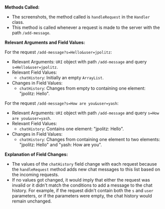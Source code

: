 
**Methods Called:**
- The screenshots, the method called is `handleRequest` in the `Handler` class.
- This method is called whenever a request is made to the server with the path `/add-message`.

**Relevant Arguments and Field Values:**

For the request `/add-message?s=Hello&user=jpolitz`:
- Relevant Arguments: `URI` object with path `/add-message` and query `s=Hello&user=jpolitz`.
- Relevant Field Values:
  - `chatHistory`: Initially an empty `ArrayList`.
- Changes in Field Values:
  - `chatHistory`: Changes from empty to containing one element: "jpolitz: Hello".

For the request `/add-message?s=How are you&user=yash`:
- Relevant Arguments: `URI` object with path `/add-message` and query `s=How are you&user=yash`.
- Relevant Field Values:
  - `chatHistory`: Contains one element: "jpolitz: Hello".
- Changes in Field Values:
  - `chatHistory`: Changes from containing one element to two elements: "jpolitz: Hello" and "yash: How are you".

**Explanation of Field Changes:**
- The values of the `chatHistory` field change with each request because the `handleRequest` method adds new chat messages to this list based on the incoming requests.
- If no values got changed, it would imply that either the request was invalid or it didn't match the conditions to add a message to the chat history. For example, if the request didn't contain both the `s` and `user` parameters, or if the parameters were empty, the chat history would remain unchanged.
